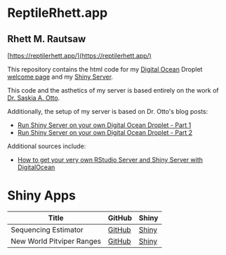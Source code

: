 # ReptileRhett.app

## Rhett M. Rautsaw

[https://reptilerhett.app/](https://reptilerhett.app/)

This repository contains the html code for my [Digital Ocean](https://www.digitalocean.com/) Droplet [welcome page](https://reptilerhett.app/) and my [Shiny Server](https://reptilerhett.app/shiny).

This code and the asthetics of my server is based entirely on the work of [Dr. Saskia A. Otto](https://saskiaotto.de/). 

Additionally, the setup of my server is based on Dr. Otto's blog posts:

- [Run Shiny Server on your own Digital Ocean Droplet - Part 1](https://www.marinedatascience.co/blog/2019/04/28/run-shiny-server-on-your-own-digitalocean-droplet-part-1/)
- [Run Shiny Server on your own Digital Ocean Droplet - Part 2](https://www.marinedatascience.co/blog/2019/04/28/run-shiny-server-on-your-own-digitalocean-droplet-part-2/index.html)

Additional sources include:

- [How to get your very own RStudio Server and Shiny Server with DigitalOcean](https://deanattali.com/2015/05/09/setup-rstudio-shiny-server-digital-ocean)

# Shiny Apps

| Title                     | GitHub                                                        | Shiny                                                       |
|---------------------------|---------------------------------------------------------------|-------------------------------------------------------------|
| Sequencing Estimator      | [GitHub](https://github.com/reptilerhett/SequencingEstimator) | [Shiny](https://reptilerhett.app/shiny/SequencingEstimator) |
| New World Pitviper Ranges | [GitHub](https://github.com/reptilerhett/NW_PitviperRanges)   | [Shiny](https://reptilerhett.app/shiny/NW_PitviperRanges)   |